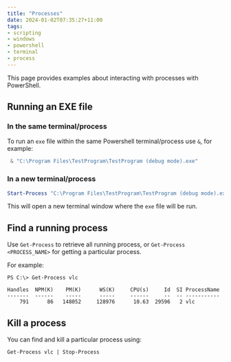 ```yaml
---
title: "Processes"
date: 2024-01-02T07:35:27+11:00
tags:
- scripting
- windows
- powershell
- terminal
- process
---
```


This page provides examples about interacting with processes with PowerShell.
<!--more-->

## Running an EXE file

### In the same terminal/process

To run an `exe` file within the same Powershell terminal/process use ``&``, for example:

```powershell
 & "C:\Program Files\TestProgram\TestProgram (debug mode).exe"
```

### In a new terminal/process

```powershell
Start-Process "C:\Program Files\TestProgram\TestProgram (debug mode).exe"
```

This will open a new terminal window where the `exe` file will be run.

## Find a running process

Use `Get-Process` to retrieve all running process, or `Get-Process <PROCESS_NAME>` for getting a particular process.

For example:

```shell
PS C:\> Get-Process vlc

Handles  NPM(K)    PM(K)      WS(K)     CPU(s)     Id  SI ProcessName
-------  ------    -----      -----     ------     --  -- -----------
    791      86   148052     128976      10.63  29596   2 vlc
```

## Kill a process

You can find and kill a particular process using:

```shell
Get-Process vlc | Stop-Process
```

